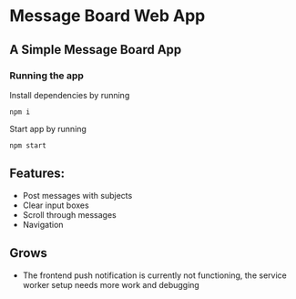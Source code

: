 # Message Board Web App

## A Simple Message Board App

### Running the app
Install dependencies by running
```
npm i
```
Start app by running
```
npm start
```
## Features:
- Post messages with subjects
- Clear input boxes
- Scroll through messages
- Navigation

## Grows
- The frontend push notification is currently not functioning, the service worker setup needs more work and debugging
